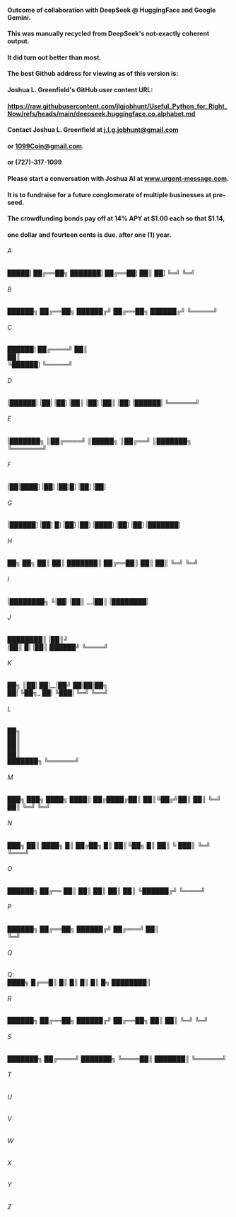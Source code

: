 #### Outcome of collaboration with DeepSeek @ HuggingFace and Google Gemini.
#### This was manually recycled from DeepSeek's not-exactly coherent output.
#### It did turn out better than most.
#### The best Github address for viewing as of this version is:
#### Joshua L. Greenfield's GitHub user content URL:
#### https://raw.githubusercontent.com/jlgjobhunt/Useful_Python_for_Right_Now/refs/heads/main/deepseek.huggingface.co.alphabet.md
#### Contact Joshua L. Greenfield at j.l.g.jobhunt@gmail.com
#### or 1099Coin@gmail.com.
#### or (727)-317-1099
#### Please start a conversation with Joshua AI at www.urgent-message.com.
#### It is to fundraise for a future conglomerate of multiple businesses at pre-seed.
#### The crowdfunding bonds pay off at 14% APY at $1.00 each so that $1.14,
#### one dollar and fourteen cents is due. after one (1) year.
#### 



###### A



 █████]
██╔══██╗
███████]
██╔══██]
██║  ██]
╚═╝  ╚═╝



###### B


██████╗
██╔══██╗
██████╔╝
██╔══██╗
██████╔╝
╚═════╝


###### C


 ██████]
██╔════╝
██║     
██║     
╚██████]
 ╚═════╝



###### D

|██████|
|██|  |██]
|██║   |██]
|██║  |██]
|██████|
╚══════╝




###### E


|███████╗
║██╔════╝
║█████╗
║██╔══╝
║███████╗
╚═══════╝


###### F

|██|████]
|██]
|██]█]
|██]
|██]



###### G

|██████]
|██]  █]
|██]
|██] |████]
|██] |██]
|███████]



###### H
██╗  ██╗
██║  ██║
███████║
██╔══██║
██║  ██║
╚═╝  ╚═╝



###### I
|████████╗
  ╚|██|
   |██║
 __|██║ 
|████████|



###### J
  
   ████████║
     |██║╝   
     |██║
 █|  |██║
 ██████╝
 ╚════╝



###### K

██╗   ║██|
██|__|██╝
██|██|██╗    
██|   ╚██╗_
██|    ╚███|
╚═╝     ╚══╝


###### L
██╗     
██║     
██║     
██║     
███████╗
╚══════╝



###### M

███╗   ███╗
████╗ ████║
██╔████╔██║
██║╚██╔╝██║
██║ ╚═╝ ██║
╚═╝     ╚═╝


###### N

███╗   ██║
████╗   █║
██╔██╗  █║
██║╚██╗ █║
██║ ╚ ███║
╚═╝  ╚═══╝

###### O
 ██████╗
██╔══ ██║
██║   ██║
██║   ██║
╚██████╔╝
 ╚════╝


###### P
██████╗ 
██╔══██╗
██████╔╝
██╔═══╝ 
██║      
╚═╝      


###### Q

Q:  
 ████╗
█╔══█║
█║  █║ 
█║  █║ █╗
████████║


###### R
██████╗
██╔══██╗
██████╔╝
██╔══██╗
██║  ██║
╚═╝  ╚═╝


###### S
███████╗
██╔════╝
███████╗
╚════██║
███████║
╚══════╝


###### T

###### U

###### V

###### W

###### X

###### Y

###### Z